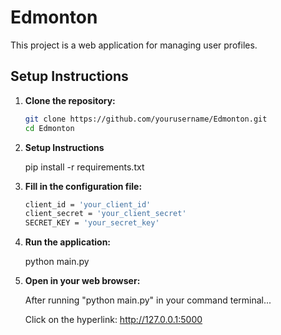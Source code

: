 # Edmonton

This project is a web application for managing user profiles.

## Setup Instructions

1. **Clone the repository:**

   ```sh
   git clone https://github.com/yourusername/Edmonton.git
   cd Edmonton

2. **Setup Instructions**

    pip install -r requirements.txt

3. **Fill in the configuration file:**

    ```sh
    client_id = 'your_client_id'
    client_secret = 'your_client_secret'
    SECRET_KEY = 'your_secret_key'

3. **Run the application:**

    python main.py

4. **Open in your web browser:**

    After running "python main.py" in your command terminal...

    Click on the hyperlink: http://127.0.0.1:5000